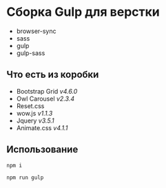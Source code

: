 # Сборка Gulp для верстки

-   browser-sync
-   sass
-   gulp
-   gulp-sass

## Что есть из коробки

-   Bootstrap Grid _v4.6.0_
-   Owl Carousel _v2.3.4_
-   Reset.css
-   wow.js _v1.1.3_
-   Jquery _v3.5.1_
-   Animate.css _v4.1.1_

## Использование

```
npm i
```

```
npm run gulp
```
